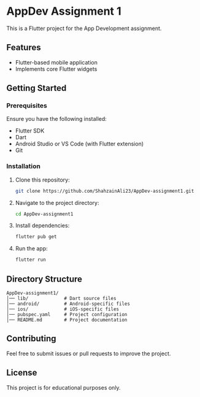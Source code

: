 # AppDev Assignment 1

This is a Flutter project for the App Development assignment.

## Features
- Flutter-based mobile application
- Implements core Flutter widgets

## Getting Started

### Prerequisites
Ensure you have the following installed:
- Flutter SDK
- Dart
- Android Studio or VS Code (with Flutter extension)
- Git

### Installation
1. Clone this repository:
   ```sh
   git clone https://github.com/ShahzainAli23/AppDev-assignment1.git
   ```
2. Navigate to the project directory:
   ```sh
   cd AppDev-assignment1
   ```
3. Install dependencies:
   ```sh
   flutter pub get
   ```
4. Run the app:
   ```sh
   flutter run
   ```

## Directory Structure
```
AppDev-assignment1/
│── lib/             # Dart source files
│── android/         # Android-specific files
│── ios/             # iOS-specific files
│── pubspec.yaml     # Project configuration
│── README.md        # Project documentation
```

## Contributing
Feel free to submit issues or pull requests to improve the project.

## License
This project is for educational purposes only.
